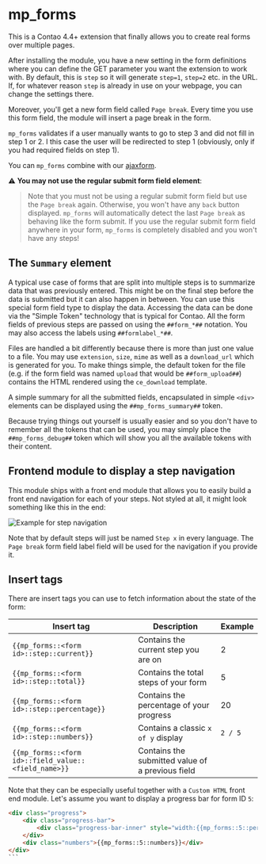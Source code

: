 # mp_forms

This is a Contao 4.4+ extension that finally allows you to create real forms over multiple pages.

After installing the module, you have a new setting in the form definitions where you can define the GET parameter
you want the extension to work with. By default, this is `step` so it will generate `step=1`, `step=2` etc. in the URL.
If, for whatever reason `step` is already in use on your webpage, you can change the settings there.

Moreover, you'll get a new form field called `Page break`. Every time you use this form field, the module will insert a
page break in the form.

`mp_forms` validates if a user manually wants to go to step 3 and did not fill in step 1 or 2. I this case the user will be redirected
to step 1 (obviously, only if you had required fields on step 1).

You can `mp_forms` combine with our [ajaxform](https://github.com/terminal42/contao-ajaxform).

:warning: **You may not use the regular submit form field element**:
> Note that you must not be using a regular submit form field but use the `Page break` again. Otherwise, you
> won't have any `back` button displayed. `mp_forms` will automatically detect the last `Page break` as behaving like the form submit.
> If you use the regular submit form field anywhere in your form, `mp_forms` is completely disabled and you won't have
> any steps!

## The `Summary` element

A typical use case of forms that are split into multiple steps is to summarize data that was previously entered.
This might be on the final step before the data is submitted but it can also happen in between.
You can use this special form field type to display the data.
Accessing the data can be done via the "Simple Token" technology that is typical for Contao.
All the form fields of previous steps are passed on using the `##form_*##` notation.
You may also access the labels using `##formlabel_*##`.

Files are handled a bit differently because there is more than just one value to a file.
You may use `extension`, `size`, `mime` as well as a `download_url` which is generated for you.
To make things simple, the default token for the file (e.g. if the form field was named `upload` that would be `##form_upload##`)
contains the HTML rendered using the `ce_download` template.

A simple summary for all the submitted fields, encapsulated in simple `<div>` elements can be displayed using
the `##mp_forms_summary##` token.

Because trying things out yourself is usually easier and so you don't have to remember all the tokens that can be
used, you may simply place the `##mp_forms_debug##` token  which will show you all the available tokens with their
content.

## Frontend module to display a step navigation

This module ships with a front end module that allows you to easily build a front end navigation for
each of your steps.
Not styled at all, it might look something like this in the end:

![Example for step navigation](docs/navigation_example.png)

Note that by default steps will just be named `Step x` in every language. The `Page break` form field
label field will be used for the navigation if you provide it.
    
## Insert tags

There are insert tags you can use to fetch information about the state of the form:

| Insert tag  |  Description | Example  |
|---|---|---|
| `{{mp_forms::<form id>::step::current}}`  |  Contains the current step you are on | 2  |
| `{{mp_forms::<form id>::step::total}}`  |  Contains the total steps of your form | 5  |
| `{{mp_forms::<form id>::step::percentage}}`  |  Contains the percentage of your progress | 20  |
| `{{mp_forms::<form id>::step::numbers}}` | Contains a classic `x of y` display | `2 / 5`|
| `{{mp_forms::<form id>::field_value::<field_name>}}` | Contains the submitted value of a previous field |

Note that they can be especially useful together with a `Custom HTML` front end module.
Let's assume you want to display a progress bar for form ID `5`:

````html
<div class="progress">
    <div class="progress-bar">
        <div class="progress-bar-inner" style="width:{{mp_forms::5::percentage}}%"></div>
    </div>
    <div class="numbers">{{mp_forms::5::numbers}}</div>
</div>
```
